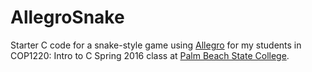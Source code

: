 # AllegroSnake
Starter C code for a snake-style game using [Allegro](http://liballeg.org/) for my students in COP1220: Intro to C Spring 2016 class at [Palm Beach State College](http://www.palmbeachstate.edu).

